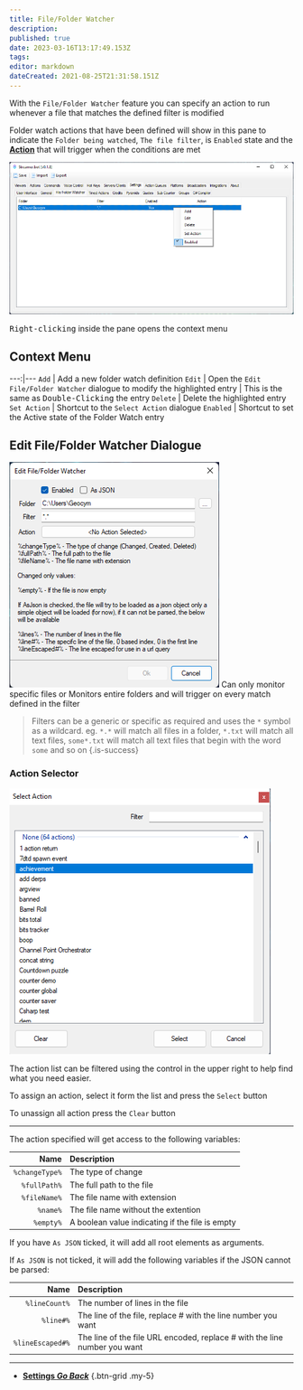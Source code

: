 ```yaml
---
title: File/Folder Watcher
description: 
published: true
date: 2023-03-16T13:17:49.153Z
tags: 
editor: markdown
dateCreated: 2021-08-25T21:31:58.151Z
---
```


With the `File/Folder Watcher` feature you can specify an action to run whenever a file that matches the defined filter is modified

Folder watch actions that have been defined will show in this pane to indicate the `Folder being watched`, `The file filter`, is `Enabled` state and the **[Action](/Actions)** that will trigger when the conditions are met

![file-folder-watcher-018.png](/file-folder-watcher-018.png)

<kbd>Right-clicking</kbd> inside the pane opens the context menu

## Context Menu

---:|---
`Add` | Add a new folder watch definition
`Edit` | Open the `Edit File/Folder Watcher` dialogue to modify the highlighted entry | This is the same as <kbd>Double-Clicking</kbd> the entry
`Delete` | Delete the highlighted entry
`Set Action` | Shortcut to the `Select Action` dialogue
`Enabled` | Shortcut to set the Active state of the Folder Watch entry

## Edit File/Folder Watcher Dialogue
![file-folder-watcher-edit-018.png](/file-folder-watcher-edit-018.png)
Can only monitor specific files or Monitors entire folders and will trigger on every match defined in the filter

> Filters can be a generic or specific as required and uses the `*` symbol as a wildcard.
> eg. `*.*` will match all files in a folder, `*.txt` will match all text files, `some*.txt` will match all text files that begin with the word `some` and so on
{.is-success}

### Action Selector
![action-selector-018.png](/action-selector-018.png)

The action list can be filtered using the control in the upper right to help find what you need easier.

To assign an action, select it form the list and press the `Select` button

To unassign all action press the `Clear` button

-----

The action specified will get access to the following variables:

Name | Description
----:|:------------
`%changeType%` | The type of change | `Changed`, `Created`, `Deleted`
`%fullPath%` | The full path to the file
`%fileName%` | The file name with extension
`%name%` | The file name without the extention
`%empty%` | A boolean value indicating if the file is empty

If you have `As JSON` ticked, it will add all root elements as arguments.

If `As JSON` is not ticked, it will add the following variables if the JSON cannot be parsed:

Name | Description
----:|:------------
`%lineCount%` | The number of lines in the file
`%line#%` | The line of the file, replace # with the line number you want
`%lineEscaped#%` | The line of the file URL encoded, replace # with the line number you want

---

- [<i class="mdi mdi-chevron-left"></i> **Settings *Go Back***](/Settings)
{.btn-grid .my-5}